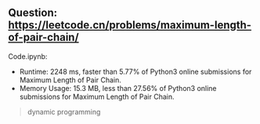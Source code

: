 ## Question: https://leetcode.cn/problems/maximum-length-of-pair-chain/

Code.ipynb:
* Runtime: 2248 ms, faster than 5.77% of Python3 online submissions for Maximum Length of Pair Chain.
* Memory Usage: 15.3 MB, less than 27.56% of Python3 online submissions for Maximum Length of Pair Chain.
> dynamic programming
